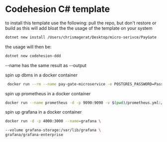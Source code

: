 # Codehesion C# template

to install this template use the following: 
pull the repo, but don't restore or build as this will add bloat the the usage of the template on your system

```bash
dotnet new install /Users/chrismagerat/Desktop/micro-serivce/PayGate
```
the usage will then be:
```bash
dotnet new codehesion-ddd
```

--name has the same result as --output

spin up dbms in a docker container
```bash
 docker run --rm --name pay-gate-microservice -e POSTGRES_PASSWORD=Password1 -e POSTGRES_USER=postgres -p 5433:5432 -d postgres
```

spin up prometheus in a docker container 
```bash
docker run --name prometheus -d -p 9090:9090 -v $(pwd)/prometheus.yml:/etc/prometheus/prometheus.yml prom/prometheus
```
spin up grafana in a docker container
```bash
docker run -d -p 4000:3000 --name=grafana \

--volume grafana-storage:/var/lib/grafana \
grafana/grafana-enterprise
```